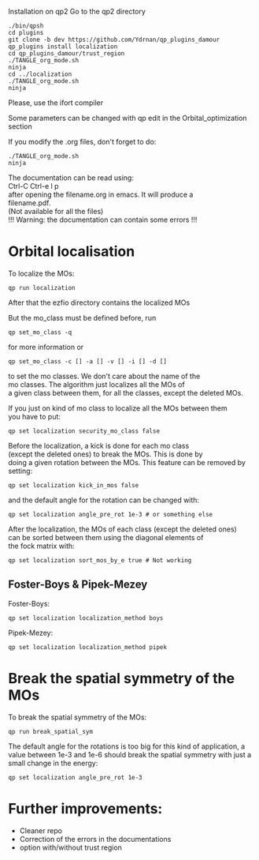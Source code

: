 Installation on qp2 
Go to the qp2 directory  
``` 
./bin/qpsh  
cd plugins  
git clone -b dev https://github.com/Ydrnan/qp_plugins_damour  
qp_plugins install localization
cd qp_plugins_damour/trust_region
./TANGLE_org_mode.sh  
ninja
cd ../localization
./TANGLE_org_mode.sh  
ninja  
``` 
Please, use the ifort compiler  
  
Some parameters can be changed with qp edit in the Orbital_optimization section 
 
If you modify the .org files, don't forget to do:  
``` 
./TANGLE_org_mode.sh  
ninja  
```  

The documentation can be read using:  
Ctrl-C Ctrl-e l p  
after opening the filename.org in emacs. It will produce a  
filename.pdf.  
(Not available for all the files)  
!!! Warning: the documentation can contain some errors !!! 

# Orbital localisation
To localize the MOs:  
```
qp run localization  
```
After that the ezfio directory contains the localized MOs  
 
But the mo_class must be defined before, run 
```
qp set_mo_class -q
```
for more information or  
```
qp set_mo_class -c [] -a [] -v [] -i [] -d [] 
```
to set the mo classes. We don't care about the name of the   
mo classes. The algorithm just localizes all the MOs of  
a given class between them, for all the classes, except the deleted MOs.  

If you just on kind of mo class to localize all the MOs between them  
you have to put:
```
qp set localization security_mo_class false
```

Before the localization, a kick is done for each mo class  
(except the deleted ones) to break the MOs. This is done by   
doing a given rotation between the MOs.
This feature can be removed by setting:
```
qp set localization kick_in_mos false
```
and the default angle for the rotation can be changed with:
```
qp set localization angle_pre_rot 1e-3 # or something else
```

After the localization, the MOs of each class (except the deleted ones)  
can be sorted between them using the diagonal elements of  
the fock matrix with:
```
qp set localization sort_mos_by_e true # Not working
```

## Foster-Boys & Pipek-Mezey
Foster-Boys:  
``` 
qp set localization localization_method boys 
``` 
 
Pipek-Mezey:  
``` 
qp set localization localization_method pipek 
``` 

# Break the spatial symmetry of the MOs
To break the spatial symmetry of the MOs:   
```
qp run break_spatial_sym
```
The default angle for the rotations is too big for this kind of
application, a value between 1e-3 and 1e-6 should break the spatial
symmetry with just a small change in the energy:
```
qp set localization angle_pre_rot 1e-3
``` 

# Further improvements: 
- Cleaner repo 
- Correction of the errors in the documentations 
- option with/without trust region 
